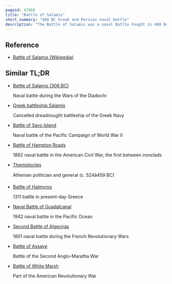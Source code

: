 ```yaml
---
pageid: 47968
title: "Battle of Salamis"
short_summary: "480 BC Greek and Persian naval battle"
description: "The Battle of Salamis was a naval Battle Fought in 480 Bc between an Alliance of greek City-States under Themistocles and the Achaemenid Empire under king Xerx. It resulted in a decisive Victory for the outnumbered Greeks. The Battle was fought in the Straits between the Mainland and Salamis, an Island in the Saronic Gulf near Athens, and marked the high Point of the second persian Invasion of Greece."
---
```


## Reference

- [Battle of Salamis (Wikipedia)](https://en.wikipedia.org/?curid=47968)

## Similar TL;DR

- [Battle of Salamis (306 BC)](/tldr/en/battle-of-salamis-306-bc)

  Naval battle during the Wars of the Diadochi

- [Greek battleship Salamis](/tldr/en/greek-battleship-salamis)

  Cancelled dreadnought battleship of the Greek Navy

- [Battle of Savo Island](/tldr/en/battle-of-savo-island)

  Naval battle of the Pacific Campaign of World War II

- [Battle of Hampton Roads](/tldr/en/battle-of-hampton-roads)

  1862 naval battle in the American Civil War, the first between ironclads

- [Themistocles](/tldr/en/themistocles)

  Athenian politician and general (c. 524â459 BC)

- [Battle of Halmyros](/tldr/en/battle-of-halmyros)

  1311 battle in present-day Greece

- [Naval Battle of Guadalcanal](/tldr/en/naval-battle-of-guadalcanal)

  1942 naval battle in the Pacific Ocean

- [Second Battle of Algeciras](/tldr/en/second-battle-of-algeciras)

  1801 naval battle during the French Revolutionary Wars

- [Battle of Assaye](/tldr/en/battle-of-assaye)

  Battle of the Second Anglo-Maratha War

- [Battle of White Marsh](/tldr/en/battle-of-white-marsh)

  Part of the American Revolutionary War
